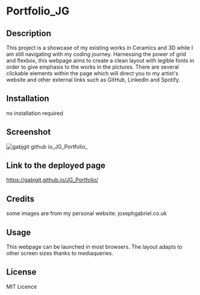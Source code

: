 # Portfolio_JG
## Description
This project is a showcase of my existing works in Ceramics and 3D while I am still navigating with my coding journey. Harnessing the power of grid and flexbox, this webpage aims to create a clean layout with legible fonts in order to give emphasis to the works in the pictures. There are several clickable elements within the page which will direct you to my artist's website and other external links such as GitHub, LinkedIn and Spotify.
## Installation
no installation required
## Screenshot
![gabjgit github io_JG_Portfolio_](https://user-images.githubusercontent.com/117084844/206589481-0b92ea6f-8621-4333-8754-0e419db55819.png)
## Link to the deployed page
https://gabjgit.github.io/JG_Portfolio/
## Credits
some images are from my personal website: josephgabriel.co.uk
## Usage
This webpage can be launched in most browsers. The layout adapts to other screen sizes thanks to mediaqueries.
## License
MIT Licence
